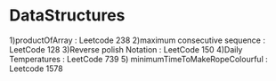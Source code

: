 # DataStructures
1)productOfArray : Leetcode 238
2)maximum consecutive sequence : LeetCode 128
3)Reverse polish Notation : LeetCode 150
4)Daily Temperatures : LeetCode 739
5) minimumTimeToMakeRopeColourful : Leetcode 1578